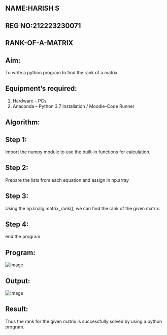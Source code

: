 ## NAME:HARISH S
## REG NO:212223230071
## RANK-OF-A-MATRIX
## Aim:
To write a python program to find the rank of a matrix
## Equipment’s required:
1. 	Hardware – PCs
2. 	Anaconda – Python 3.7 Installation / Moodle-Code Runner
## Algorithm:
## Step 1:
Import the numpy module to use the built-in functions for calculation.
## Step 2: 
Prepare the lists from each equation and assign in np.array
## Step 3:
Using the np.linalg.matrix_rank(), we can find the rank of the given matrix.
## Step 4:
end the program
## Program:
![image](https://github.com/pirateharishs/RANK-OF-A-MATRIX/assets/166011385/d10042b0-f9d2-4504-a60c-1395acb0811c)

## Output:
![image](https://github.com/pirateharishs/RANK-OF-A-MATRIX/assets/166011385/c354190b-e3d0-4ad4-bf7b-cc581e29ece1)

## Result:
Thus the rank for the given matrix is successfully solved by  using a python program.


